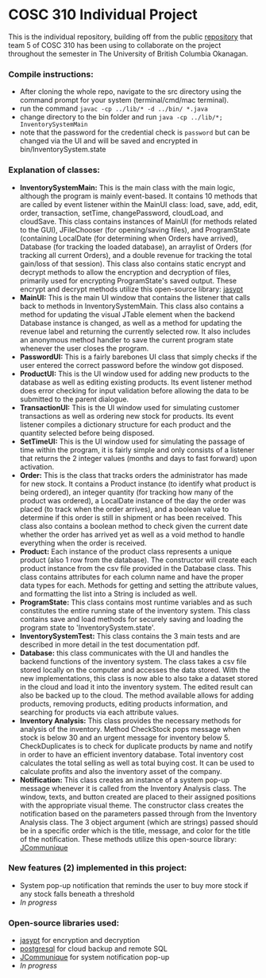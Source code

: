 # COSC 310 Individual Project

This is the individual repository, building off from the public [repository](https://github.com/COSC-310-T5/Project) that team 5 of COSC 310 has been using to collaborate on the project throughout the semester in The University of British Columbia Okanagan.

### Compile instructions:

 - After cloning the whole repo, navigate to the src directory using the command prompt for your system (terminal/cmd/mac terminal).
 - run the command `javac -cp ../lib/* -d ../bin/ *.java`
 - change directory to the bin folder and run `java -cp ../lib/*; InventorySystemMain`
 - note that the password for the credential check is `password` but can be changed via the UI and will be saved and encrypted in bin/InventorySystem.state

### Explanation of classes:

 - **InventorySystemMain:** This is the main class with the main logic, although the program is mainly event-based. It contains 10 methods that are called by event listener within the MainUI class: load, save, add, edit, order, transaction, setTime, changePassword, cloudLoad, and cloudSave. This class contains  instances of MainUI (for methods related to the GUI), JFileChooser (for opening/saving files), and ProgramState (containing LocalDate (for determining when Orders have arrived), Database (for tracking the loaded database), an arraylist of Orders (for tracking all current Orders), and a double revenue for tracking the total gain/loss of that session). This class also contains static encrypt and decrypt methods to allow the encryption and decryption of files, primarily used for encrypting ProgramState's saved output. These encrypt and decrypt methods utilize this open-source library: [jasypt](https://github.com/jasypt/jasypt)
 - **MainUI:** This is the main UI window that contains the listener that calls back to methods in InventorySystemMain. This class also contains a method for updating the visual JTable element when the backend Database instance is changed, as well as a method for updating the revenue label and returning the currently selected row. It also includes an anonymous method handler to save the current program state whenever the user closes the program.
 - **PasswordUI:** This is a fairly barebones UI class that simply checks if the user entered the correct password before the window got disposed.
 - **ProductUI:** This is the UI window used for adding new products to the database as well as editing existing products. Its event listener method does error checking for input validation before allowing the data to be submitted to the parent dialogue.
 - **TransactionUI:** This is the UI window used for simulating customer transactions as well as ordering new stock for products. Its event listener compiles a dictionary structure for each product and the quantity selected before being disposed.
 - **SetTimeUI:** This is the UI window used for simulating the passage of time within the program, it is fairly simple and only consists of a listener that returns the 2 integer values (months and days to fast forward) upon activation.
 - **Order:** This is the class that tracks orders the administrator has made for new stock. It contains a Product instance (to identify what product is being ordered), an integer quantity (for tracking how many of the product was ordered), a LocalDate instance of the day the order was placed (to track when the order arrives), and a boolean value to determine if this order is still in shipment or has been received. This class also contains a boolean method to check given the current date whether the order has arrived yet as well as a void method to handle everything when the order is received.
 - **Product:** Each instance of the product class represents a unique product (also 1 row from the database). The constructor will create each product instance from the csv file provided in the Database class. This class contains attributes for each column name and have the proper data types for each. Methods for getting and setting the attribute values, and formatting the list into a String is included as well.
 - **ProgramState:** This class contains most runtime variables and as such constitutes the entire running state of the inventory system. This class contains save and load methods for securely saving and loading the program state to 'InventorySystem.state'.
 - **InventorySystemTest:** This class contains the 3 main tests and are described in more detail in the test documentation pdf.
 - **Database:** this class communicates with the UI and handles the backend functions of the inventory system. The class takes a csv file stored locally on the computer and accesses the data stored. With the new implementations, this class is now able to also take a dataset stored in the cloud and load it into the inventory system. The edited result can also be backed up to the cloud. The method available allows for adding products, removing products, editing products information, and searching for products via each attribute values.
- **Inventory Analysis:** This class provides the necessary methods for analysis of the inventory. Method CheckStock pops message when stock is below 30 and an urgent message for inventory below 5. CheckDuplicates is to check for duplicate products by name and notify in order to have an efficient inventory database. Total inventory cost calculates the total selling as well as total buying cost. It can be used to calculate profits and also the inventory asset of the company.
- **Notification:** This class creates an instance of a system pop-up message whenever it is called from the Inventory Analysis class. The window, texts, and button created are placed to their assigned positions with the appropriate visual theme. The constructor class creates the notification based on the parameters passed through from the Inventory Analysis class. The 3 object argument (which are strings) passed should be in a specific order which is the title, message, and color for the title of the notification. These methods utilize this open-source library: [JCommunique](https://github.com/spfrommer/JCommunique)

### New features (2) implemented in this project:

 - System pop-up notification that reminds the user to buy more stock if any stock falls beneath a threshold
 - *In progress*

### Open-source libraries used:

 - [jasypt](https://github.com/jasypt/jasypt) for encryption and decryption
 - [postgresql](https://jdbc.postgresql.org/) for cloud backup and remote SQL
 - [JCommunique](https://github.com/spfrommer/JCommunique) for system notification pop-up
 - *In progress*
